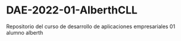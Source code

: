 # DAE-2022-01-AlberthCLL
Repositorio del curso de desarrollo de aplicaciones empresariales 01 alumno alberth